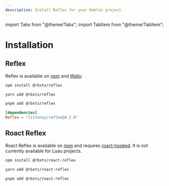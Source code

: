 ```yaml
---
description: Install Reflex for your Roblox project.
---
```


import Tabs from "@theme/Tabs";
import TabItem from "@theme/TabItem";

# Installation

## Reflex

Reflex is available on [npm](https://www.npmjs.com/package/@rbxts/reflex) and [Wally](https://wally.run/package/littensy/reflex):

<Tabs>
<TabItem value="npm" default>

```bash title="Terminal"
npm install @rbxts/reflex
```

</TabItem>
<TabItem value="Yarn">

```bash title="Terminal"
yarn add @rbxts/reflex
```

</TabItem>
<TabItem value="pnpm">

```bash title="Terminal"
pnpm add @rbxts/reflex
```

</TabItem>
<TabItem value="Wally">

```toml title="wally.toml"
[dependencies]
Reflex = "littensy/reflex@4.2.0"
```

</TabItem>
</Tabs>

## Roact Reflex

Roact Reflex is available on [npm](https://www.npmjs.com/package/@rbxts/roact-reflex) and requires [roact-hooked](https://www.npmjs.com/package/@rbxts/roact-hooked). It is not currently available for Luau projects.

<Tabs>
<TabItem value="npm" default>

```bash title="Terminal"
npm install @rbxts/roact-reflex
```

</TabItem>
<TabItem value="Yarn">

```bash title="Terminal"
yarn add @rbxts/roact-reflex
```

</TabItem>
<TabItem value="pnpm">

```bash title="Terminal"
pnpm add @rbxts/roact-reflex
```

</TabItem>
</Tabs>
